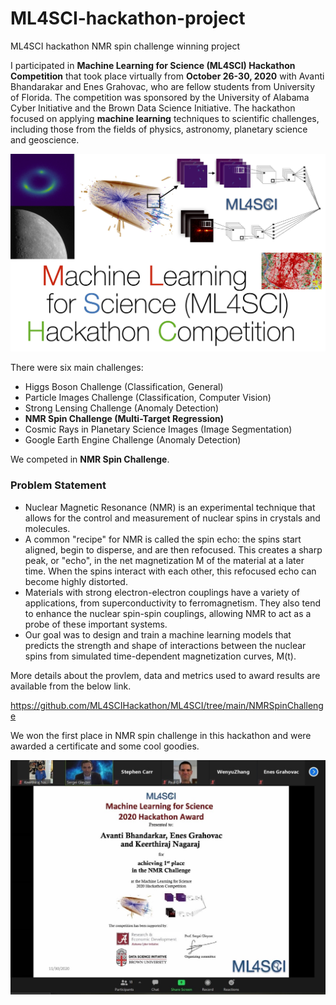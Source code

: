 # ML4SCI-hackathon-project
 ML4SCI hackathon NMR spin challenge winning project 

I participated in **Machine Learning for Science (ML4SCI) Hackathon Competition** that took place virtually from **October 26-30, 2020** with Avanti Bhandarakar and Enes Grahovac, who are fellow students from University of Florida. The competition was sponsored by the University of Alabama Cyber Initiative and the Brown Data Science Initiative. The hackathon focused on applying **machine learning** techniques to scientific challenges, including those from the fields of physics, astronomy, planetary science and geoscience.

![ML4SCI Logo](ML4SCI.jpg)

There were six main challenges:

* Higgs Boson Challenge (Classification, General)
* Particle Images Challenge (Classification, Computer Vision)
* Strong Lensing Challenge (Anomaly Detection)
* **NMR Spin Challenge (Multi-Target Regression)**
* Cosmic Rays in Planetary Science Images (Image Segmentation)
* Google Earth Engine Challenge (Anomaly Detection)

We competed in **NMR Spin Challenge**. 

### Problem Statement

- Nuclear Magnetic Resonance (NMR) is an experimental technique that allows for the control and measurement of nuclear spins in crystals and molecules.
- A common "recipe" for NMR is called the spin echo: the spins start aligned, begin to disperse, and are then refocused. This creates a sharp peak, or "echo", in the net magnetization M of the material at a later time. When the spins interact with each other, this refocused echo can become highly distorted.
- Materials with strong electron-electron couplings have a variety of applications, from superconductivity to ferromagnetism. They also tend to enhance the nuclear spin-spin couplings, allowing NMR to act as a probe of these important systems.
- Our goal was to design and train a machine learning models that predicts the strength and shape of interactions between the nuclear spins from simulated time-dependent magnetization curves, M(t).

More details about the provlem, data and metrics used to award results are available from the below link.

https://github.com/ML4SCIHackathon/ML4SCI/tree/main/NMRSpinChallenge

We won the first place in NMR spin challenge in this hackathon and were awarded a certificate and some cool goodies. 

![first-place-certificate](prize.jpg)

